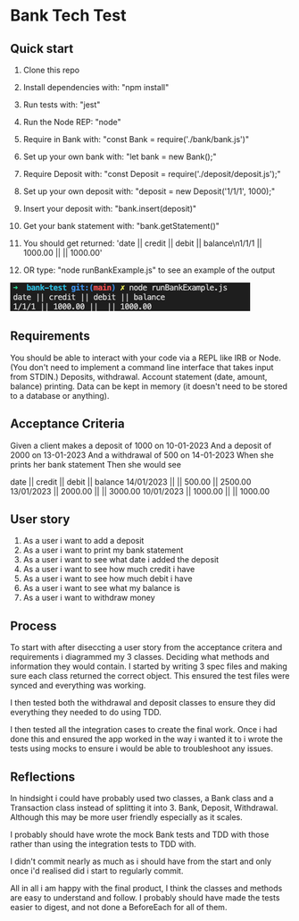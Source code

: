 # Bank Tech Test

## Quick start

1. Clone this repo
2. Install dependencies with: "npm install"
3. Run tests with: "jest"
4. Run the Node REP: "node"
5. Require in Bank with: "const Bank = require('./bank/bank.js')"
6. Set up your own bank with: "let bank = new Bank();"
7. Require Deposit with: "const Deposit = require('./deposit/deposit.js');"
8. Set up your own deposit with: "deposit = new Deposit('1/1/1', 1000);"
9. Insert your deposit with: "bank.insert(deposit)"
10. Get your bank statement with: "bank.getStatement()"
11. You should get returned: 'date || credit || debit || balance\n1/1/1 || 1000.00 || || 1000.00'

12. OR type: "node runBankExample.js" to see an example of the output

![Screenshot](screenshot.png)

## Requirements

You should be able to interact with your code via a REPL like IRB or Node. (You don't need to implement a command line interface that takes input from STDIN.)
Deposits, withdrawal.
Account statement (date, amount, balance) printing.
Data can be kept in memory (it doesn't need to be stored to a database or anything).

## Acceptance Criteria

Given a client makes a deposit of 1000 on 10-01-2023
And a deposit of 2000 on 13-01-2023
And a withdrawal of 500 on 14-01-2023
When she prints her bank statement
Then she would see

date || credit || debit || balance
14/01/2023 || || 500.00 || 2500.00
13/01/2023 || 2000.00 || || 3000.00
10/01/2023 || 1000.00 || || 1000.00

## User story

1. As a user i want to add a deposit
2. As a user i want to print my bank statement
3. As a user i want to see what date i added the deposit
4. As a user i want to see how much credit i have
5. As a user i want to see how much debit i have
6. As a user i want to see what my balance is
7. As a user i want to withdraw money

## Process

To start with after diseccting a user story from the acceptance critera and requirements i diagrammed my 3 classes. Deciding what methods and information they would contain. I started by writing 3 spec files and making sure each class returned the correct object. This ensured the test files were synced and everything was working.

I then tested both the withdrawal and deposit classes to ensure they did everything they needed to do using TDD.

I then tested all the integration cases to create the final work. Once i had done this and ensured the app worked in the way i wanted it to i wrote the tests using mocks to ensure i would be able to troubleshoot any issues.

## Reflections

In hindsight i could have probably used two classes, a Bank class and a Transaction class instead of splitting it into 3. Bank, Deposit, Withdrawal. Although this may be more user friendly especially as it scales.

I probably should have wrote the mock Bank tests and TDD with those rather than using the integration tests to TDD with.

I didn't commit nearly as much as i should have from the start and only once i'd realised did i start to regularly commit.

All in all i am happy with the final product, I think the classes and methods are easy to understand and follow. I probably should have made the tests easier to digest, and not done a BeforeEach for all of them.
